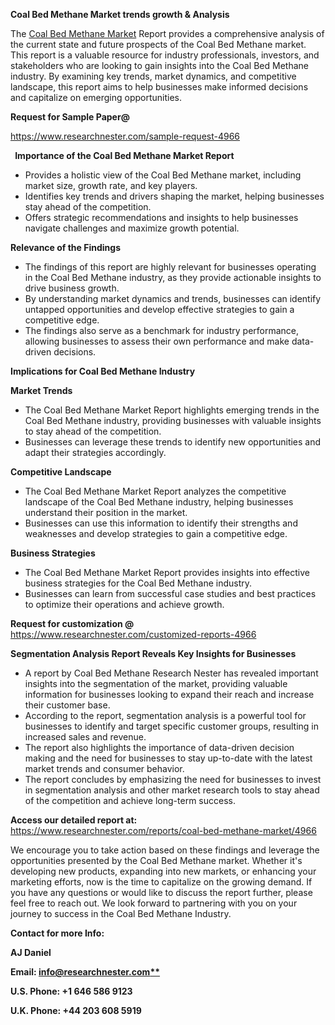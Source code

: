 ﻿<a name="_hlk169704084"></a><a name="_hlk168649135"></a><a name="_hlk167721000"></a>**Coal Bed Methane Market trends growth & Analysis**

The [Coal Bed Methane Market](https://www.researchnester.com/reports/coal-bed-methane-market/4966) Report provides a comprehensive analysis of the current state and future prospects of the Coal Bed Methane market. This report is a valuable resource for industry professionals, investors, and stakeholders who are looking to gain insights into the Coal Bed Methane industry. By examining key trends, market dynamics, and competitive landscape, this report aims to help businesses make informed decisions and capitalize on emerging opportunities.

**Request for Sample Paper@**

<https://www.researchnester.com/sample-request-4966>

` `**Importance of the Coal Bed Methane Market Report**

- Provides a holistic view of the Coal Bed Methane market, including market size, growth rate, and key players.
- Identifies key trends and drivers shaping the market, helping businesses stay ahead of the competition.
- Offers strategic recommendations and insights to help businesses navigate challenges and maximize growth potential.

**Relevance of the Findings**	

- The findings of this report are highly relevant for businesses operating in the Coal Bed Methane industry, as they provide actionable insights to drive business growth.
- By understanding market dynamics and trends, businesses can identify untapped opportunities and develop effective strategies to gain a competitive edge.
- The findings also serve as a benchmark for industry performance, allowing businesses to assess their own performance and make data-driven decisions.

**Implications for Coal Bed Methane  Industry**

**Market Trends**

- The Coal Bed Methane Market Report highlights emerging trends in the Coal Bed Methane industry, providing businesses with valuable insights to stay ahead of the competition.
- Businesses can leverage these trends to identify new opportunities and adapt their strategies accordingly.

**Competitive Landscape**

- The Coal Bed Methane Market Report analyzes the competitive landscape of the Coal Bed Methane industry, helping businesses understand their position in the market.
- Businesses can use this information to identify their strengths and weaknesses and develop strategies to gain a competitive edge.

**Business Strategies**

- The Coal Bed Methane Market Report provides insights into effective business strategies for the Coal Bed Methane industry.
- Businesses can learn from successful case studies and best practices to optimize their operations and achieve growth.

**Request for customization @** <https://www.researchnester.com/customized-reports-4966>

**Segmentation Analysis Report Reveals Key Insights for Businesses**

- A report by Coal Bed Methane Research Nester has revealed important insights into the segmentation of the market, providing valuable information for businesses looking to expand their reach and increase their customer base.
- According to the report, segmentation analysis is a powerful tool for businesses to identify and target specific customer groups, resulting in increased sales and revenue.
- The report also highlights the importance of data-driven decision making and the need for businesses to stay up-to-date with the latest market trends and consumer behavior.
- The report concludes by emphasizing the need for businesses to invest in segmentation analysis and other market research tools to stay ahead of the competition and achieve long-term success.

**Access our detailed report at:** <https://www.researchnester.com/reports/coal-bed-methane-market/4966>

We encourage you to take action based on these findings and leverage the opportunities presented by the Coal Bed Methane market. Whether it's developing new products, expanding into new markets, or enhancing your marketing efforts, now is the time to capitalize on the growing demand. If you have any questions or would like to discuss the report further, please feel free to reach out. We look forward to partnering with you on your journey to success in the Coal Bed Methane Industry.

**Contact for more Info:**

**AJ Daniel**

**Email: [info@researchnester.com**](mailto:info@researchnester.com "mailto:info@researchnester.com")**

**U.S. Phone: +1 646 586 9123**

**U.K. Phone: +44 203 608 5919**



